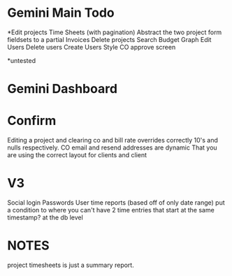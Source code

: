 Gemini Main Todo
================
*Edit projects
Time Sheets (with pagination)
Abstract the two project form fieldsets to a partial
Invoices
Delete projects
Search
Budget Graph
Edit Users
Delete users
Create Users
Style CO approve screen

*untested

Gemini Dashboard
================

Confirm
=======
Editing a project and clearing co and bill rate overrides correctly 10's and nulls respectively.
CO email and resend addresses are dynamic
That you are using the correct layout for clients and client

V3
==
Social login
Passwords
User time reports (based off of only date range)
put a condition to where you can't have 2 time entries that start at the same timestamp?
at the db level


NOTES
=====
project timesheets is just a summary report.